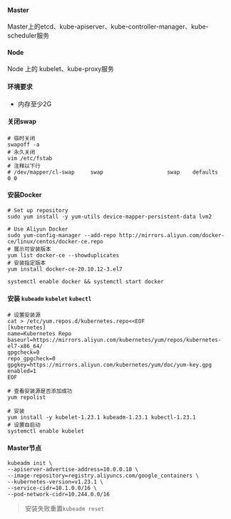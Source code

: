 #### Master

Master上的etcd、kube-apiserver、kube-controller-manager、kube-scheduler服务

#### Node

Node 上的 kubelet、kube-proxy服务

#### 环境要求

- 内存至少2G



#### 关闭swap

```
# 临时关闭
swapoff -a
# 永久关闭
vim /etc/fstab
# 注释以下行
# /dev/mapper/cl-swap     swap                    swap    defaults        0 0
```

#### 安装Docker

```
# Set up repository
sudo yum install -y yum-utils device-mapper-persistent-data lvm2

# Use Aliyun Docker
sudo yum-config-manager --add-repo http://mirrors.aliyun.com/docker-ce/linux/centos/docker-ce.repo
# 展示可安装版本
yum list docker-ce --showduplicates
# 安装指定版本
yum install docker-ce-20.10.12-3.el7

systemctl enable docker && systemctl start docker
```

#### 安装 `kubeadm` `kubelet` `kubectl`

```
# 设置安装源
cat > /etc/yum.repos.d/kubernetes.repo<<EOF
[kubernetes]
name=Kubernetes Repo
baseurl=https://mirrors.aliyun.com/kubernetes/yum/repos/kubernetes-el7-x86_64/
gpgcheck=0
repo_gpgcheck=0
gpgkey=https://mirrors.aliyun.com/kubernetes/yum/doc/yum-key.gpg
enabled=1
EOF

# 查看安装源是否添加成功
yum repolist

# 安装
yum install -y kubelet-1.23.1 kubeadm-1.23.1 kubectl-1.23.1
# 设置自启动
systemctl enable kubelet
```

#### Master节点

```
kubeadm init \
--apiserver-advertise-address=10.0.0.10 \
--image-repository=registry.aliyuncs.com/google_containers \
--kubernetes-version=v1.23.1 \
--service-cidr=10.1.0.0/16 \
--pod-network-cidr=10.244.0.0/16
```

> 安装失败重置`kubeadm reset`
